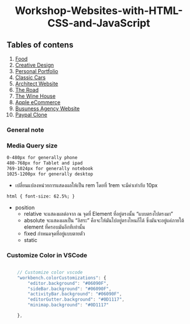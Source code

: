 <div align="center">
    <h1>Workshop-Websites-with-HTML-CSS-and-JavaScript</h1>
</div>

## Tables of contens

1. [Food](https://github.com/Wissanukhong/Workshop-Websites-with-HTML-CSS-and-JavaScript/blob/master/1.Food/food.md)
2. [Creative Design](https://github.com/Wissanukhong/Workshop-Websites-with-HTML-CSS-and-JavaScript/tree/master/2.CreativeDesign)
3. [Personal Portfolio]()
4. [Classic Cars]()
5. [Architect Website]()
6. [The Road]()
7. [The Wine House]()
8. [Apple eCommerce]()
9. [Busuness Agency Website]()
10. [Paypal Clone]()

### General note

### Media Query size

```css
0-480px for generally phone
480-768px for Tablet and ipad
769-1024px for generally notebook
1025-1200px for generally desktop
```

- เปลี่ยนแปลงหน่วยการแสดงผลให้เป็น rem โดยที่ 1rem จะมีค่าเท่ากับ 10px

```html
html { font-size: 62.5%; }
```

- position
  - relative จะแสดงผลต่อจาก ณ จุดที่ Element ที่อยู่ตรงนั้น “แบบตรงไปตรงมา”
  - absolute จะแสดงผลเป็น “อิสระ” คือจะให้มันไปอยู่ตรงไหนก็ได้ ซึ่งมันจะอยู่แค่ภายใต้ element ที่ครอบมันอีกทีเท่านั้น
  - fixed กำหนดจุดที่อยู่แบบตายตัว
  - static

### Customize Color in VSCode

```js

    // Customize color vscode
    "workbench.colorCustomizations": {
        "editor.background": "#06090F",
        "sideBar.background": "#06090F",
        "activityBar.background": "#06090F",
        "editorGutter.background": "#0D1117",
        "minimap.background": "#0D1117"

    },

```
